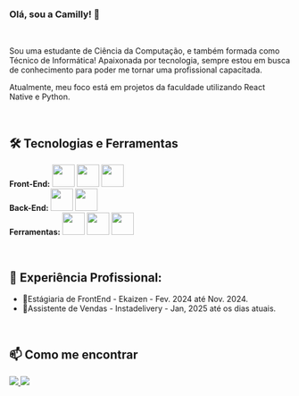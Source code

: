 ### Olá, sou a Camilly! 👋

<br>

<p>
  Sou uma estudante de Ciência da Computação, e também formada como Técnico de Informática! Apaixonada por tecnologia, sempre estou em busca de conhecimento para poder me tornar uma profissional capacitada.
</p>
<p>
  Atualmente, meu foco está em projetos da faculdade utilizando React Native e Python.
</p>

<br>

## 🛠️ Tecnologias e Ferramentas

<p>
  <strong>Front-End:</strong>
  <img src="https://cdn.jsdelivr.net/gh/devicons/devicon/icons/javascript/javascript-original.svg" width="40" height="40" />
  <img src="https://cdn.jsdelivr.net/gh/devicons/devicon/icons/typescript/typescript-original.svg" width="40" height="40" />
  <img src="https://cdn.jsdelivr.net/gh/devicons/devicon/icons/react/react-original.svg" width="40" height="40" />
  
  <br>
  <strong>Back-End:</strong>
  <img src="https://cdn.jsdelivr.net/gh/devicons/devicon/icons/nodejs/nodejs-original.svg" width="40" height="40" />
  <img src="https://cdn.jsdelivr.net/gh/devicons/devicon/icons/python/python-original.svg" width="40" height="40" />
  
  <br>
  <strong>Ferramentas:</strong>
  <img src="https://cdn.jsdelivr.net/gh/devicons/devicon/icons/git/git-original.svg" width="40" height="40" />
  <img src="https://cdn.jsdelivr.net/gh/devicons/devicon/icons/vscode/vscode-original.svg" width="40" height="40" />
  <img src="https://cdn.jsdelivr.net/gh/devicons/devicon@latest/icons/mysql/mysql-original-wordmark.svg" width="40" height="40" />
          
  
</p>

<br>

## 🌱 Experiência Profissional:

* 🚀Estágiaria de FrontEnd - Ekaizen - Fev. 2024 até Nov. 2024.
* 🌱Assistente de Vendas - Instadelivery - Jan, 2025 até os dias atuais.

<br>


## 📫 Como me encontrar

<p>
  <a href="mailto:camillysamp@gmail.com">
    <img src="https://img.shields.io/badge/Gmail-D14836?style=for-the-badge&logo=gmail&logoColor=white" />
  </a>
  <a href="https://www.linkedin.com/in/camillysampaio/">
    <img src="https://img.shields.io/badge/LinkedIn-0077B5?style=for-the-badge&logo=linkedin&logoColor=white" />
  </a>
  </p>
